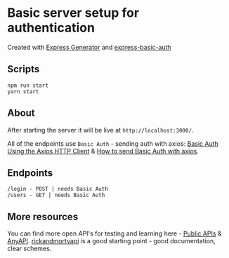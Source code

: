 # Basic server setup for authentication
Created with [Express Generator](https://expressjs.com/en/starter/generator.html) and [express-basic-auth](https://www.npmjs.com/package/express-basic-auth)

## Scripts

    npm run start
    yarn start

## About
After starting the server it will be live at `http://localhost:3000/`. 

All of the endpoints use `Basic Auth` - sending auth with axios: [Basic Auth Using the Axios HTTP Client](https://masteringjs.io/tutorials/axios/basic_auth) & [How to send Basic Auth with axios](https://stackoverflow.com/questions/44072750/how-to-send-basic-auth-with-axios).

## Endpoints

    /login - POST | needs Basic Auth
    /users - GET | needs Basic Auth

## More resources
You can find more open API's for testing and learning here - [Public APIs](https://github.com/public-apis/public-apis) & [AnyAPI](https://any-api.com/). [rickandmortyapi](https://rickandmortyapi.com/documentation/) is a good starting point - good documentation, clear schemes.
